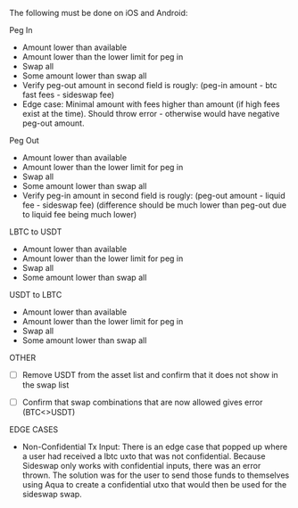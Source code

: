 The following must be done on iOS and Android:

Peg In
- Amount lower than available
- Amount lower than the lower limit for peg in
- Swap all
- Some amount lower than swap all
- Verify peg-out amount in second field is rougly: (peg-in amount - btc fast fees - sideswap fee)
- Edge case: Minimal amount with fees higher than amount (if high fees exist at the time). Should throw error - otherwise would have negative peg-out amount.

Peg Out
- Amount lower than available
- Amount lower than the lower limit for peg in
- Swap all
- Some amount lower than swap all
- Verify peg-in amount in second field is rougly: (peg-out amount - liquid fee - sideswap fee) 
  (difference should be much lower than peg-out due to liquid fee being much lower)

LBTC to USDT
- Amount lower than available
- Amount lower than the lower limit for peg in
- Swap all
- Some amount lower than swap all

USDT to LBTC
- Amount lower than available
- Amount lower than the lower limit for peg in
- Swap all
- Some amount lower than swap all

OTHER
- [ ] Remove USDT from the asset list and confirm that it does not show in the swap list

- [ ] Confirm that swap combinations that are now allowed gives error (BTC<>USDT)

EDGE CASES

- Non-Confidential Tx Input: There is an edge case that popped up where a user had received a lbtc uxto that was not confidential. Because Sideswap only works with confidential inputs, there was an error thrown. The solution was for the user to send those funds to themselves using Aqua to create a confidential utxo that would then be used for the sideswap swap.
